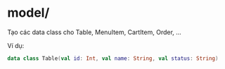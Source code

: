 # model/

Tạo các data class cho Table, MenuItem, CartItem, Order, ...
 
Ví dụ:
```kotlin
data class Table(val id: Int, val name: String, val status: String)
``` 